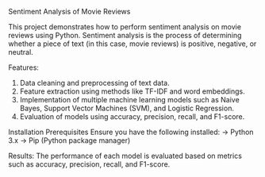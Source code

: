Sentiment Analysis of Movie Reviews

This project demonstrates how to perform sentiment analysis on movie reviews using Python. Sentiment analysis is the process of determining whether a piece of text (in this case, movie reviews) is positive, negative, or neutral.

Features:
1) Data cleaning and preprocessing of text data. 
2) Feature extraction using methods like TF-IDF and word embeddings. 
3) Implementation of multiple machine learning models such as Naive Bayes, Support Vector Machines (SVM), and Logistic Regression. 
4) Evaluation of models using accuracy, precision, recall, and F1-score.

Installation 
Prerequisites 
Ensure you have the following installed: 
-> Python 3.x 
-> Pip (Python package manager)

Results: The performance of each model is evaluated based on metrics such as accuracy, precision, recall, and F1-score.

